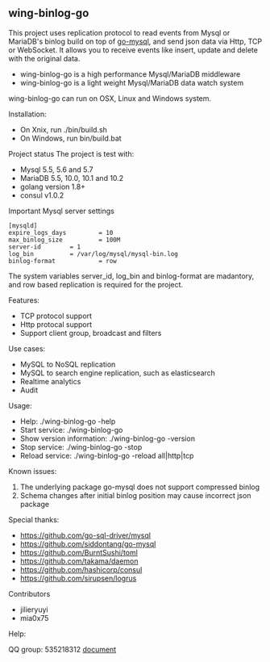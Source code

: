 wing-binlog-go
----
This project uses replication protocol to read events from Mysql or MariaDB's binlog build on top of [go-mysql](https://github.com/siddontang/go-mysql/), and send json data via Http, TCP or WebSocket.
It allows you to receive events like insert, update and delete with the original data.

* wing-binlog-go is a high performance Mysql/MariaDB middleware
* wing-binlog-go is a light weight Mysql/MariaDB data watch system

wing-binlog-go can run on OSX, Linux and Windows system.

Installation:
* On Xnix, run ./bin/build.sh
* On Windows, run bin/build.bat

Project status
The project is test with:
* Mysql 5.5, 5.6 and 5.7
* MariaDB 5.5, 10.0, 10.1 and 10.2
* golang version 1.8+
* consul v1.0.2

Important Mysql server settings
```
[mysqld]
expire_logs_days         = 10
max_binlog_size          = 100M
server-id		 = 1
log_bin			 = /var/log/mysql/mysql-bin.log
binlog-format            = row
```
The system variables server_id, log_bin and binlog-format are madantory, and row based replication is required for the project.


Features:
* TCP protocol support
* Http protocal support
* Support client group, broadcast and filters

Use cases:
* MySQL to NoSQL replication
* MySQL to search engine replication, such as elasticsearch
* Realtime analytics
* Audit

Usage:
* Help: ./wing-binlog-go -help
* Start service: ./wing-binlog-go
* Show version information: ./wing-binlog-go -version
* Stop service: ./wing-binlog-go -stop
* Reload service: ./wing-binlog-go -reload all|http|tcp

Known issues:
1. The underlying package go-mysql does not support compressed binlog
2. Schema changes after initial binlog position may cause incorrect json package

Special thanks:
* https://github.com/go-sql-driver/mysql
* https://github.com/siddontang/go-mysql
* https://github.com/BurntSushi/toml
* https://github.com/takama/daemon
* https://github.com/hashicorp/consul
* https://github.com/sirupsen/logrus

Contributors
* jilieryuyi
* mia0x75


Help:

QQ group: 535218312
[document](http://www.itdfy.com/details/1213)
